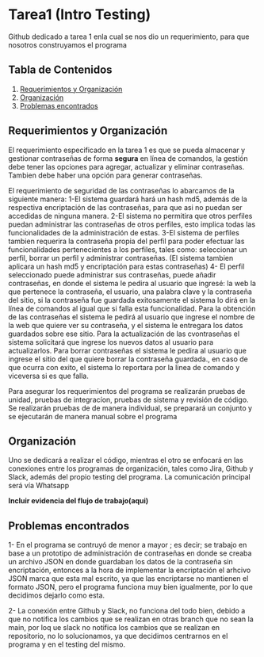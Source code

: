 # Tarea1 (Intro Testing)
Github dedicado a tarea 1 enla cual se nos dio un requerimiento, para que nosotros construyamos el programa

## Tabla de Contenidos

1. [Requerimientos y Organización](#RequerimientosyOrganización)
2. [Organización](#Organización)
3. [Problemas encontrados](#Problemasencontrados)

## Requerimientos y Organización

El requerimiento especificado en la tarea 1 es que se pueda almacenar y gestionar contraseñas de forma **segura** en línea de comandos, la gestión debe tener las opciones para agregar, actualizar y eliminar contraseñas. Tambien debe haber una opción para generar contraseñas.

El requerimiento de seguridad de las contraseñas lo abarcamos de la siguiente manera:
1-El sistema guardará hará un hash md5, además de la respectiva encriptación de las contraseñas, para que asi no puedan ser accedidas de ninguna manera.
2-El sistema no permitira que otros perfiles puedan administrar las contraseñas de otros perfiles, esto implica todas las funcionalidades de la administración de estas.
3-El sistema de perfiles tambien requerira la contraseña propia del perfil para poder efectuar las funcionalidades pertenecientes a los perfiles, tales como: seleccionar un perfil, borrar un perfil y administrar contraseñas. (El sistema tambien aplicara un hash md5 y encriptación para estas contraseñas)
4- El perfil seleccionado puede administrar sus contraseñas, puede añadir contraseñas, en donde el sistema le pedira al usuario que ingresé: la web la que pertenece la contraseña, el usuario, una palabra clave y la contraseña del sitio, si la contraseña fue guardada exitosamente el sistema lo dirá en la línea de comandos al igual que si falla esta funcionalidad. Para la obtención de las contraseñas el sistema le pedirá al usuario que ingrese el nombre de la web que quiere ver su contraseña, y el sistema le entregara los datos guardados sobre ese sitio. Para la actualización de las cvontraseñas el sistema solicitará que ingrese los nuevos datos al usuario para actualizarlos. Para borrar contraseñas el sistema le pedira al usuario que ingrese el sitio del que quiere borrar la contraseña guardada., en caso de que ocurra con exito, el sistema lo reportara por la linea de comando y viceversa si es que falla.

Para asegurar los requerimientos del programa se realizarán pruebas de unidad, pruebas de integracíon, pruebas de sistema y revisión de código. Se realizarán pruebas de de manera individual, se preparará un conjunto y se ejecutarán de manera manual sobre el programa

## Organización

Uno se dedicará a realizar el código, mientras el otro se enfocará en las conexiones entre los programas de organización, tales como Jira, Github y Slack, además del propio testing del programa. La comunicación principal será vía Whatsapp

**Incluir evidencia del flujo de trabajo(aqui)**

## Problemas encontrados

1- En el programa se contruyó de menor a mayor ; es decir; se trabajo en base a un prototipo de administración de contraseñas en donde se creaba un archivo JSON en donde guardaban los datos de la contraseña sin encriptación, entonces a la hora de implementar la encriptación el arhcivo JSON marca que esta mal escrito, ya que las encriptarse no mantienen el formato JSON, pero el programa funciona muy bien igualmente, por lo que decidimos dejarlo como esta.

2- La conexión entre Github y Slack, no funciona del todo bien, debido a que no notifica los cambios que se realizan en otras branch que no sean la main, por loq ue slack no notifica los cambios que se realizan en repositorio, no lo solucionamos, ya que decidimos centrarnos en el programa y en el testing del mismo.


